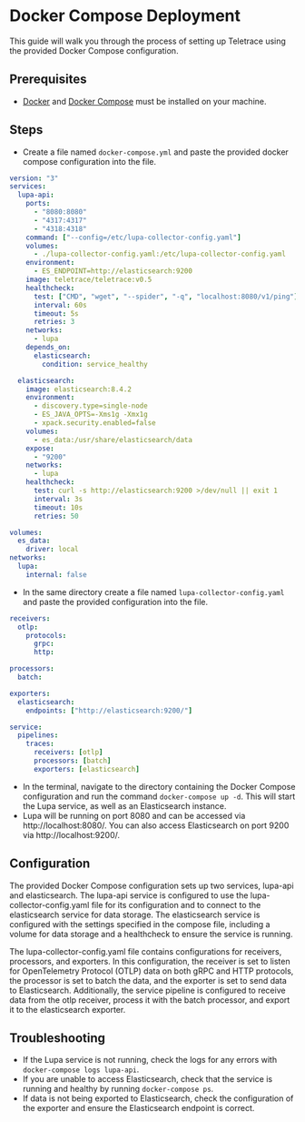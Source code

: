 # Docker Compose Deployment

This guide will walk you through the process of setting up Teletrace using the provided Docker Compose configuration.

## Prerequisites

- [Docker](https://docs.docker.com/engine/install/) and [Docker Compose](https://docs.docker.com/compose/install/) must be installed on your machine.

## Steps

- Create a file named `docker-compose.yml` and paste the provided docker compose configuration into the file.

```yaml
version: "3"
services:
  lupa-api:
    ports:
      - "8080:8080"
      - "4317:4317"
      - "4318:4318"
    command: ["--config=/etc/lupa-collector-config.yaml"]
    volumes:
      - ./lupa-collector-config.yaml:/etc/lupa-collector-config.yaml
    environment:
      - ES_ENDPOINT=http://elasticsearch:9200
    image: teletrace/teletrace:v0.5
    healthcheck:
      test: ["CMD", "wget", "--spider", "-q", "localhost:8080/v1/ping"]
      interval: 60s
      timeout: 5s
      retries: 3
    networks:
      - lupa
    depends_on:
      elasticsearch:
        condition: service_healthy

  elasticsearch:
    image: elasticsearch:8.4.2
    environment:
      - discovery.type=single-node
      - ES_JAVA_OPTS=-Xms1g -Xmx1g
      - xpack.security.enabled=false
    volumes:
      - es_data:/usr/share/elasticsearch/data
    expose:
      - "9200"
    networks:
      - lupa
    healthcheck:
      test: curl -s http://elasticsearch:9200 >/dev/null || exit 1
      interval: 3s
      timeout: 10s
      retries: 50

volumes:
  es_data:
    driver: local
networks:
  lupa:
    internal: false
```

- In the same directory create a file named `lupa-collector-config.yaml` and paste the provided configuration into the file.

```yaml
receivers:
  otlp:
    protocols:
      grpc:
      http:

processors:
  batch:

exporters:
  elasticsearch:
    endpoints: ["http://elasticsearch:9200/"]

service:
  pipelines:
    traces:
      receivers: [otlp]
      processors: [batch]
      exporters: [elasticsearch]
```

- In the terminal, navigate to the directory containing the Docker Compose configuration and run the command `docker-compose up -d`. This will start the Lupa service, as well as an Elasticsearch instance.
- Lupa will be running on port 8080 and can be accessed via http://localhost:8080/. You can also access Elasticsearch on port 9200 via http://localhost:9200/.

## Configuration

The provided Docker Compose configuration sets up two services, lupa-api and elasticsearch. The lupa-api service is configured to use the lupa-collector-config.yaml file for its configuration and to connect to the elasticsearch service for data storage. The elasticsearch service is configured with the settings specified in the compose file, including a volume for data storage and a healthcheck to ensure the service is running.

The lupa-collector-config.yaml file contains configurations for receivers, processors, and exporters. In this configuration, the receiver is set to listen for OpenTelemetry Protocol (OTLP) data on both gRPC and HTTP protocols, the processor is set to batch the data, and the exporter is set to send data to Elasticsearch. Additionally, the service pipeline is configured to receive data from the otlp receiver, process it with the batch processor, and export it to the elasticsearch exporter.

## Troubleshooting

- If the Lupa service is not running, check the logs for any errors with `docker-compose logs lupa-api`.
- If you are unable to access Elasticsearch, check that the service is running and healthy by running `docker-compose ps`.
- If data is not being exported to Elasticsearch, check the configuration of the exporter and ensure the Elasticsearch endpoint is correct.
